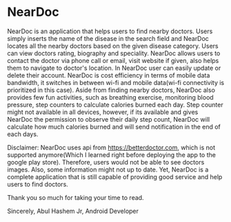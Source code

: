 # NearDoc
NearDoc is an application that helps users to find nearby doctors. Users simply inserts the name of the disease in the search field and NearDoc locates all the nearby doctors based on the given disease category. Users can view doctors rating, biography and speciality. NearDoc allows users to contact the doctor via phone call or email, visit website if given, also helps them to navigate to doctor's location. In NearDoc user can easily update or delete their account. NearDoc is cost efficiency in terms of mobile data bandwidth, it switches in between wi-fi and mobile data(wi-fi connectivity is prioritized in this case). Aside from finding nearby doctors, NearDoc also provides few fun activities, such as breathing exercise, monitoring blood pressure, step counters to calculate calories burned each day. Step counter might not available in all devices, however, if its available and gives NearDoc the permission to observe their daily step count, NearDoc will calculate how much calories burned and will send notification in the end of each days.

Disclaimer: NearDoc uses api from https://betterdoctor.com, which is not supported anymore(Which I learned right before deploying the app to the google play store). Therefore, users would not be able to see doctors images. Also, some information might not up to date. Yet, NearDoc is a complete application that is still capable of providing good service and help users to find doctors.

Thank you so much for taking your time to read.

Sincerely, 
Abul Hashem Jr,
Android Developer
